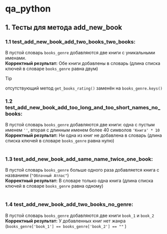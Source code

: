# qa_python

## 1. Тесты для метода add_new_book
### 1.1 test_add_new_book_add_two_books_two_books:  
В пустой словарь ```books_genre``` добавляются две книги с уникальными именами.<br>
**Корректный результат:** Обе книги добавлены в словарь (длина списка ключей в словаре ```books_genre``` равна двум)<br>
> [!TIP]  
> отсутствующий метод ```get_books_rating()``` заменён на ```books_genre.keys()```  
  
### 1.2 test_add_new_book_add_too_long_and_too_short_names_no_books:
В пустой словарь ```books_genre``` добавляются две книги: одна с пустым именем ```''```, вторая с длинным именем более 40 символов ```'Книга' * 10```<br>
**Корректный результат:** Ни одна из книг не добавлена в словарь (длина списка ключей в словаре ```books_genre``` равна нулю)<br>
<br>
### 1.3 test_add_new_book_add_same_name_twice_one_book:
В пустой словарь ```books_genre``` больше одного раза добавляется книга с названием (```"Облачный Атлас"```)<br>
**Корректный результат:** В словаре только одна книга (длина списка ключей в словаре ```books_genre``` равна одному)<br>
<br>
### 1.4 test_add_new_book_add_two_books_no_genre:
В пустой словарь ```books_genre``` добавляются две книги ```book_1``` и ```book_2```<br>
**Корректный результат:** У добавленных книг нет жанра (```books_genre['book_1'] == books_genre['book_2'] == ""``` )<br>
<br>
